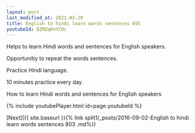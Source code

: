 ```yaml
---
layout: post
last_modified_at: 2021-03-29
title: English to hindi learn words sentences 695 
youtubeId: BZMZqKnYCOc
---
```

 
 
Helps to learn Hindi words and sentences for English speakers.

Opportunitiy to repeat the words sentences. 

Practice Hindi language. 
 
10 minutes practice every day. 
 
How to learn Hindi words and sentences for English speakers 
 
{% include youtubePlayer.html id=page.youtubeId %}
 
 
[Next]({{ site.baseurl }}{% link  split1/_posts/2016-09-02-English to hindi learn words sentences 803 .md%})
 
